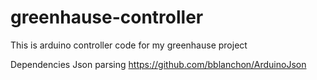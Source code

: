 # greenhause-controller

This is arduino controller code for my greenhause project

Dependencies
Json parsing https://github.com/bblanchon/ArduinoJson
